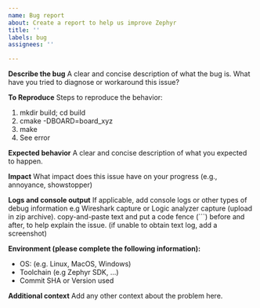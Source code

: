 ```yaml
---
name: Bug report
about: Create a report to help us improve Zephyr
title: ''
labels: bug
assignees: ''

---
```


**Describe the bug**
A clear and concise description of what the bug is.
What have you tried to diagnose or workaround this issue?

**To Reproduce**
Steps to reproduce the behavior:
1. mkdir build; cd build
2. cmake -DBOARD=board\_xyz
3. make
4. See error

**Expected behavior**
A clear and concise description of what you expected to happen.

**Impact**
What impact does this issue have on your progress (e.g., annoyance, showstopper)

**Logs and console output**
If applicable, add console logs or other types of debug information
e.g Wireshark capture or Logic analyzer capture (upload in zip archive).
copy-and-paste text and put a code fence (\`\`\`) before and after, to help
explain the issue. (if unable to obtain text log, add a screenshot)

**Environment (please complete the following information):**
 - OS: (e.g. Linux, MacOS, Windows)
 - Toolchain (e.g Zephyr SDK, ...)
 - Commit SHA or Version used


**Additional context**
Add any other context about the problem here.
